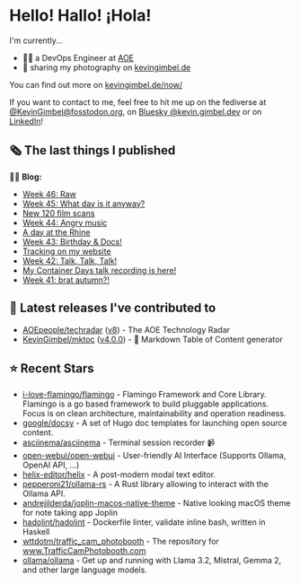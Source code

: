 # Hello! Hallo! ¡Hola!

I'm currently...
- 👨‍💻 a DevOps Engineer at [AOE](https://aoe.com)
- 📸 sharing my photography on [kevingimbel.de](https://kevingimbel.de/photography)

You can find out more on [kevingimbel.de/now/](https://kevingimbel.de/now/)

If you want to contact to me, feel free to hit me up on the fediverse at [@KevinGimbel@fosstodon.org](https://fosstodon.org/@KevinGimbel), on [Bluesky @kevin.gimbel.dev](https://bsky.app/profile/kevin.gimbel.dev) or on [LinkedIn](https://www.linkedin.com/in/kevingimbel/)!

## 🗞 The last things I published

🧑‍💻 **Blog:**

- [Week 46: Raw](https://kevingimbel.de/blog/2024/10/week-46-raw/)
- [Week 45: What day is it anyway?](https://kevingimbel.de/blog/2024/10/week-45-what-day-is-it-anyway/)
- [New 120 film scans](https://kevingimbel.de/blog/2024/10/new-120-film-scans/)
- [Week 44: Angry music](https://kevingimbel.de/blog/2024/10/week-44-angry-music/)
- [A day at the Rhine](https://kevingimbel.de/blog/2024/10/a-day-at-the-rhine/)
- [Week 43: Birthday &amp;  Docs!](https://kevingimbel.de/blog/2024/09/week-43-birthday-docs/)
- [Tracking on my website](https://kevingimbel.de/blog/2024/09/tracking-on-my-website/)
- [Week 42: Talk, Talk, Talk!](https://kevingimbel.de/blog/2024/09/week-42-talk-talk-talk/)
- [My Container Days talk recording is here!](https://kevingimbel.de/blog/2024/09/my-container-days-talk-recording-is-here/)
- [Week 41: brat autumn?!](https://kevingimbel.de/blog/2024/09/week-41-brat-autumn/)

## 🔭 Latest releases I've contributed to

- [AOEpeople/techradar](https://github.com/AOEpeople/techradar) ([v8](https://github.com/AOEpeople/techradar/releases/tag/v8)) - The AOE Technology Radar
- [KevinGimbel/mktoc](https://github.com/KevinGimbel/mktoc) ([v4.0.0](https://github.com/KevinGimbel/mktoc/releases/tag/v4.0.0)) - 🦀 Markdown Table of Content generator

## ⭐ Recent Stars

- [i-love-flamingo/flamingo](https://github.com/i-love-flamingo/flamingo) - Flamingo Framework and Core Library. Flamingo is a go based framework to build pluggable applications. Focus is on clean architecture, maintainability and operation readiness.
- [google/docsy](https://github.com/google/docsy) - A set of Hugo doc templates for launching open source content.
- [asciinema/asciinema](https://github.com/asciinema/asciinema) - Terminal session recorder 📹
- [open-webui/open-webui](https://github.com/open-webui/open-webui) - User-friendly AI Interface (Supports Ollama, OpenAI API, ...)
- [helix-editor/helix](https://github.com/helix-editor/helix) - A post-modern modal text editor.
- [pepperoni21/ollama-rs](https://github.com/pepperoni21/ollama-rs) - A Rust library allowing to interact with the Ollama API.
- [andrejilderda/joplin-macos-native-theme](https://github.com/andrejilderda/joplin-macos-native-theme) - Native looking macOS theme for note taking app Joplin
- [hadolint/hadolint](https://github.com/hadolint/hadolint) - Dockerfile linter, validate inline bash, written in Haskell
- [wttdotm/traffic_cam_photobooth](https://github.com/wttdotm/traffic_cam_photobooth) - The repository for www.TrafficCamPhotobooth.com
- [ollama/ollama](https://github.com/ollama/ollama) - Get up and running with Llama 3.2, Mistral, Gemma 2, and other large language models.

